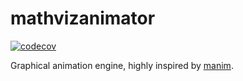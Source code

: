 # mathvizanimator

[![codecov](https://codecov.io/github/codingwithmagga/mathvizanimator/graph/badge.svg?token=NNOP09V20E)](https://codecov.io/github/codingwithmagga/mathvizanimator)

Graphical animation engine, highly inspired by [manim](https://www.manim.community/).
